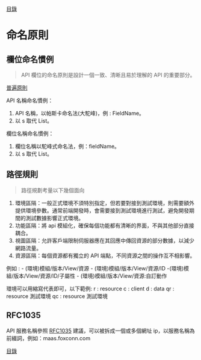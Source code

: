 [目錄](README.md "目錄")

# 命名原則

## 欄位命名慣例

> API 欄位的命名原則是設計一個一致、清晰且易於理解的 API 的重要部分。

[普遍原則](./General_Policy.md)

API 名稱命名慣例：

1. API 名稱，以帕斯卡命名法(大駝峰)，例 : FieldName。
2. 以 s 取代 List。

欄位名稱命名慣例：

1. 欄位名稱以駝峰式命名法，例：fieldName。
2. 以 s 取代 List。

## 路徑規則

> 路徑規劃考量以下幾個面向

1. 環境區隔：一般正式環境不須特別指定，但若要對接到測試環境，則需要額外提供環境參數。通常前端開發時，會需要接到測試環境進行測試，避免開發期間的測試數據影響正式環境。
2. 功能區隔：將 api 模組化，確保每個功能都有清晰的界面，不與其他部分直接耦合。
3. 視圖區隔：允許客戶端限制伺服器應在其回應中傳回資源的部分數據，以減少網路流量。
4. 資源區隔：每個資源都有獨立的 API 端點，不同資源之間的操作互不相影響。

例如 :
-​ (環境)模組/版本/View/資源
-​ (環境)模組/版本/View/資源/ID
-​ (環境)模組/版本/View/資源/ID/子屬性
​- (環境)模組/版本/View/資源:自訂動作

環境可以用縮寫代表即可，以下範例:
r : resource
c : client
d : data
qr : resource 測試環境
qc : resource 測試環境

## RFC1035

API 服務名稱參照 [RFC1035]("https://www.rfc-editor.org/rfc/rfc1035.txt") 建議，可以被拆成一個或多個網址 ip，以服務名稱為前綴詞，例如：maas.foxconn.com

[目錄](README.md "目錄")
